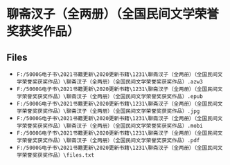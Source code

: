 # 聊斋汊子（全两册）（全国民间文学荣誉奖获奖作品）

## Files

- `F:/5000G电子书\2021书籍更新\2020更新书籍\1231\聊斋汊子（全两册）（全国民间文学荣誉奖获奖作品）\聊斋汊子（全两册）（全国民间文学荣誉奖获奖作品）.azw3`
- `F:/5000G电子书\2021书籍更新\2020更新书籍\1231\聊斋汊子（全两册）（全国民间文学荣誉奖获奖作品）\聊斋汊子（全两册）（全国民间文学荣誉奖获奖作品）.epub`
- `F:/5000G电子书\2021书籍更新\2020更新书籍\1231\聊斋汊子（全两册）（全国民间文学荣誉奖获奖作品）\聊斋汊子（全两册）（全国民间文学荣誉奖获奖作品）.jpg`
- `F:/5000G电子书\2021书籍更新\2020更新书籍\1231\聊斋汊子（全两册）（全国民间文学荣誉奖获奖作品）\聊斋汊子（全两册）（全国民间文学荣誉奖获奖作品）.mobi`
- `F:/5000G电子书\2021书籍更新\2020更新书籍\1231\聊斋汊子（全两册）（全国民间文学荣誉奖获奖作品）\聊斋汊子（全两册）（全国民间文学荣誉奖获奖作品）.pdf`
- `F:/5000G电子书\2021书籍更新\2020更新书籍\1231\聊斋汊子（全两册）（全国民间文学荣誉奖获奖作品）\files.txt`
